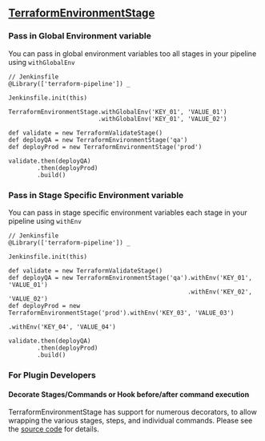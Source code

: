 ## [TerraformEnvironmentStage](../src/TerraformEnvironmentStage.groovy)

### Pass in Global Environment variable

You can pass in global environment variables too all stages in your pipeline using `withGlobalEnv`

```
// Jenkinsfile
@Library(['terraform-pipeline']) _

Jenkinsfile.init(this)

TerraformEnvironmentStage.withGlobalEnv('KEY_01', 'VALUE_01')
                         .withGlobalEnv('KEY_01', 'VALUE_02')

def validate = new TerraformValidateStage()
def deployQA = new TerraformEnvironmentStage('qa')
def deployProd = new TerraformEnvironmentStage('prod')

validate.then(deployQA)
        .then(deployProd)
        .build()
```

### Pass in Stage Specific Environment variable

You can pass in stage specific environment variables each stage in your pipeline using `withEnv`

```
// Jenkinsfile
@Library(['terraform-pipeline']) _

Jenkinsfile.init(this)

def validate = new TerraformValidateStage()
def deployQA = new TerraformEnvironmentStage('qa').withEnv('KEY_01', 'VALUE_01')
                                                  .withEnv('KEY_02', 'VALUE_02')
def deployProd = new TerraformEnvironmentStage('prod').withEnv('KEY_03', 'VALUE_03')
                                                      .withEnv('KEY_04', 'VALUE_04')

validate.then(deployQA)
        .then(deployProd)
        .build()
```

### For Plugin Developers

#### Decorate Stages/Commands or Hook before/after command execution

TerraformEnvironmentStage has support for numerous decorators, to allow wrapping the various stages, steps, and individual commands. Please see the [source code](../src/TerraformEnvironmentStage.groovy) for details.
